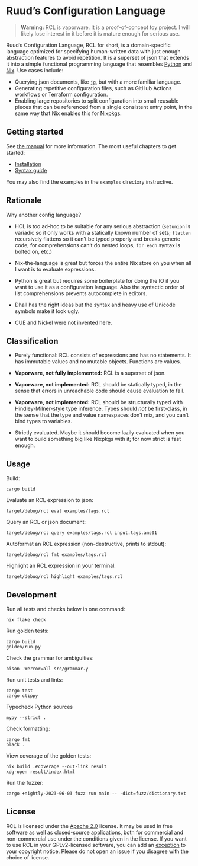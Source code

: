 # Ruud’s Configuration Language

> **Warning:** RCL is vaporware. It is a proof-of-concept toy project. I will
> likely lose interest in it before it is mature enough for serious use.

Ruud’s Configuration Language, RCL for short, is a domain-specific language
optimized for specifying human-written data with just enough abstraction
features to avoid repetition. It is a superset of json that extends it into a
simple functional programming language that resembles [Python][python] and
[Nix][nix]. Use cases include:

 * Querying json documents, like [`jq`][jq], but with a more familiar language.
 * Generating repetitive configuration files, such as GitHub Actions workflows
   or Terraform configuration.
 * Enabling large repositories to split configuration into small reusable pieces
   that can be referenced from a single consistent entry point, in the same way
   that Nix enables this for [Nixpkgs][nixpkgs].

[python]:  https://www.python.org/
[nix]:     https://nixos.org/manual/nix/stable/language/
[jq]:      https://jqlang.github.io/jq/manual/
[nixpkgs]: https://github.com/nixos/nixpkgs

## Getting started

See [the manual](https://docs.ruuda.nl/rcl/) for more information. The most
useful chapters to get started:

 * [Installation](https://docs.ruuda.nl/rcl/installation/)
 * [Syntax guide](https://docs.ruuda.nl/rcl/syntax/)

You may also find the examples in the `examples` directory instructive.

## Rationale

Why another config language?

 * HCL is too ad-hoc to be suitable for any serious abstraction (`setunion` is
   variadic so it only works with a statically known number of sets; `flatten`
   recursively flattens so it can’t be typed properly and breaks generic code,
   for comprehensions can’t do nested loops, `for_each` syntax is bolted on,
   etc.)

 * Nix-the-language is great but forces the entire Nix store on you when all I
   want is to evaluate expressions.

 * Python is great but requires some boilerplate for doing the IO if you want
   to use it as a configuration language. Also the syntactic order of list
   comprehensions prevents autocomplete in editors.

 * Dhall has the right ideas but the syntax and heavy use of Unicode symbols
   make it look ugly.

 * CUE and Nickel were not invented here.

## Classification

 * Purely functional: RCL consists of expressions and has no statements.
   It has immutable values and no mutable objects. Functions are values.

 * **Vaporware, not fully implemented:** RCL is a superset of json.

 * **Vaporware, not implemented:** RCL should be statically typed, in the
   sense that errors in unreachable code should cause evaluation to fail.

 * **Vaporware, not implemented:** RCL should be structurally typed with
   Hindley-Milner-style type inference. Types should *not* be first-class,
   in the sense that the type and value namespaces don’t mix, and you can’t
   bind types to variables.

 * Strictly evaluated. Maybe it should become lazily evaluated when you want to
   build something big like Nixpkgs with it; for now strict is fast enough.

## Usage

Build:

    cargo build

Evaluate an RCL expression to json:

    target/debug/rcl eval examples/tags.rcl

Query an RCL or json document:

    target/debug/rcl query examples/tags.rcl input.tags.ams01

Autoformat an RCL expression (non-destructive, prints to stdout):

    target/debug/rcl fmt examples/tags.rcl

Highlight an RCL expression in your terminal:

    target/debug/rcl highlight examples/tags.rcl

## Development

Run all tests and checks below in one command:

    nix flake check

Run golden tests:

    cargo build
    golden/run.py

Check the grammar for ambiguities:

    bison -Werror=all src/grammar.y

Run unit tests and lints:

    cargo test
    cargo clippy

Typecheck Python sources

    mypy --strict .

Check formatting:

    cargo fmt
    black .

View coverage of the golden tests:

    nix build .#coverage --out-link result
    xdg-open result/index.html

Run the fuzzer:

    cargo +nightly-2023-06-03 fuzz run main -- -dict=fuzz/dictionary.txt

## License

RCL is licensed under the [Apache 2.0][apache2] license. It may be used in
free software as well as closed-source applications, both for commercial and
non-commercial use under the conditions given in the license. If you want to
use RCL in your GPLv2-licensed software, you can add an [exception][except]
to your copyright notice. Please do not open an issue if you disagree with the
choice of license.

[apache2]: https://www.apache.org/licenses/LICENSE-2.0
[except]:  https://www.gnu.org/licenses/gpl-faq.html#GPLIncompatibleLibs
